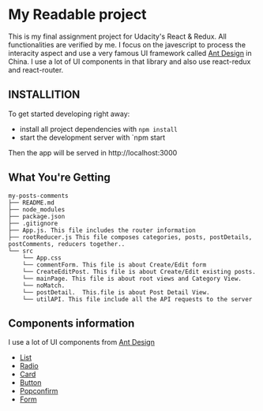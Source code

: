 # My Readable project

This is my final assignment project for Udacity's React & Redux. All functionalities are verified by me. I focus on the javescript to process the interacity aspect and use a very famous UI framework called [Ant Design](https://ant.design/docs/react/introduce) in China. I use a lot of UI components in that library and
also use react-redux and react-router.

## INSTALLITION

To get started developing right away:

- install all project dependencies with `npm install`
- start the development server with `npm start

Then the app will be served in http://localhost:3000

## What You're Getting

```
my-posts-comments
├── README.md
├── node_modules
├── package.json
├── .gitignore
├── App.js. This file includes the router information
├── rootReducer.js This file composes categories, posts, postDetails, postComments, reducers together..
└── src
    └── App.css
    └── commentForm. This file is about Create/Edit form
    └── CreateEditPost. This file is about Create/Edit existing posts.
    └── mainPage. This file is about root views and Category View. 
    └── noMatch.  
    └── postDetail.  This.file is about Post Detail View.
    └── utilAPI. This file include all the API requests to the server
 ```
 
 
 ## Components information
 
 I use a lot of UI components from [Ant Design](https://ant.design/) 
 
- [List](https://ant.design/components/list/)
- [Radio](https://ant.design/components/radio/)
- [Card](https://ant.design/components/card/)
- [Button](https://ant.design/components/button/)
- [Popconfirm](https://ant.design/components/popconfirm/)
- [Form](https://ant.design/components/form/)
